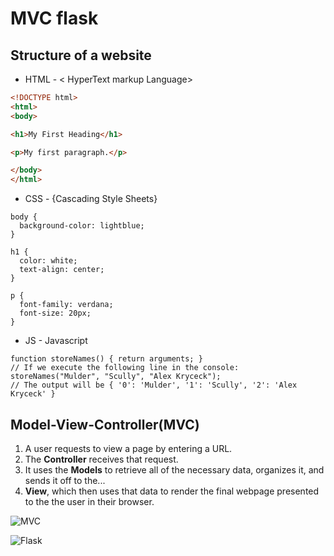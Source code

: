 # MVC flask 

## Structure of a website 
- HTML - < HyperText markup Language>
```html
<!DOCTYPE html>
<html>
<body>

<h1>My First Heading</h1>

<p>My first paragraph.</p>

</body>
</html>
``` 

- CSS - {Cascading Style Sheets}
```
body {
  background-color: lightblue;
}

h1 {
  color: white;
  text-align: center;
}

p {
  font-family: verdana;
  font-size: 20px;
}
```  

- JS -  Javascript
```
function storeNames() { return arguments; }
// If we execute the following line in the console:
storeNames("Mulder", "Scully", "Alex Kryceck");
// The output will be { '0': 'Mulder', '1': 'Scully', '2': 'Alex Kryceck' }
```

## Model-View-Controller(MVC)
1. A user requests to view a page by entering a URL.
2. The **Controller** receives that request.
3. It uses the **Models** to retrieve all of the necessary data, organizes it, and sends it off to the...
4. **View**, which then uses that data to render the final webpage presented to the the user in their browser.
   

![MVC](https://files.realpython.com/media/mvc_diagram_with_routes.e12c5b982ac8.png)

![Flask](https://devopedia.org/images/article/140/9072.1547744489.png)
